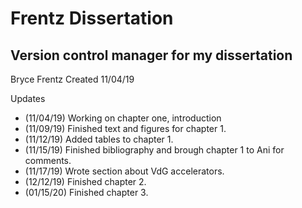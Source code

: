 # Frentz Dissertation
## Version control manager for my dissertation
Bryce Frentz
Created 11/04/19


Updates 
* (11/04/19) Working on chapter one, introduction
* (11/09/19) Finished text and figures for chapter 1.
* (11/12/19) Added tables to chapter 1.
* (11/15/19) Finished bibliography and brough chapter 1 to Ani for comments.
* (11/17/19) Wrote section about VdG accelerators.
* (12/12/19) Finished chapter 2.
* (01/15/20) Finished chapter 3.

